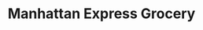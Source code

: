 ---
title: "Manhattan Express Grocery"
url: /kenmore/manhattan-express-grocery/
shop: supermarket
---